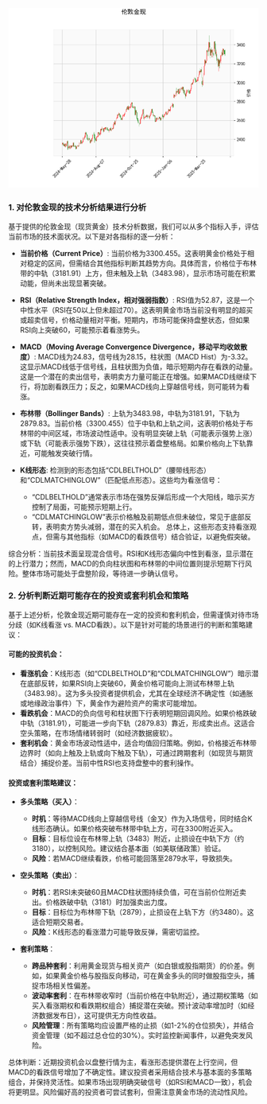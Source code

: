 ![图](SPTAUUSDOZ.png)

### 1. 对伦敦金现的技术分析结果进行分析

基于提供的伦敦金现（现货黄金）技术分析数据，我们可以从多个指标入手，评估当前市场的技术面状况。以下是对各指标的逐一分析：

- **当前价格（Current Price）**: 当前价格为3300.455。这表明黄金价格处于相对稳定的区间，但需结合其他指标判断其趋势方向。具体而言，价格位于布林带的中轨（3181.91）上方，但未触及上轨（3483.98），显示市场可能在积累动能，但尚未出现显著突破。

- **RSI（Relative Strength Index，相对强弱指数）**: RSI值为52.87，这是一个中性水平（RSI在50以上但未超过70）。这表明黄金市场当前没有明显的超买或超卖信号，价格动量相对平衡。短期内，市场可能保持盘整状态，但如果RSI向上突破60，可能预示着看涨势头。

- **MACD（Moving Average Convergence Divergence，移动平均收敛散度）**: MACD线为24.83，信号线为28.15，柱状图（MACD Hist）为-3.32。这显示MACD线低于信号线，且柱状图为负值，暗示短期内存在看跌的动量。这是一个潜在的卖出信号，表明卖方力量可能正在增强。如果MACD线继续下行，将加剧看跌压力；反之，如果MACD线向上穿越信号线，则可能转为看涨。

- **布林带（Bollinger Bands）**: 上轨为3483.98，中轨为3181.91，下轨为2879.83。当前价格（3300.455）位于中轨和上轨之间，这表明价格处于布林带的中间区域，市场波动性适中。没有明显突破上轨（可能表示强势上涨）或下轨（可能表示强势下跌），这往往预示着盘整格局。如果价格向上下轨靠近，可能触发突破行情。

- **K线形态**: 检测到的形态包括“CDLBELTHOLD”（腰带线形态）和“CDLMATCHINGLOW”（匹配低点形态）。这些均为看涨信号：
  - “CDLBELTHOLD”通常表示市场在强势反弹后形成一个大阳线，暗示买方控制了局面，可能预示短期上行。
  - “CDLMATCHINGLOW”表示价格触及前期低点但未破位，常见于底部反转，表明卖方势头减弱，潜在的买入机会。
  总体上，这些形态支持看涨观点，但需与其他指标（如MACD的看跌信号）结合验证，以避免假突破。

综合分析：当前技术面呈现混合信号。RSI和K线形态偏向中性到看涨，显示潜在的上行潜力；然而，MACD的负向柱状图和布林带的中间位置则提示短期下行风险。整体市场可能处于盘整阶段，等待进一步确认信号。

### 2. 分析判断近期可能存在的投资或套利机会和策略

基于上述分析，伦敦金现近期可能存在一定的投资和套利机会，但需谨慎对待市场分歧（如K线看涨 vs. MACD看跌）。以下是针对可能的场景进行的判断和策略建议：

#### 可能的投资机会：
- **看涨机会**：K线形态（如“CDLBELTHOLD”和“CDLMATCHINGLOW”）暗示潜在底部反转，如果RSI向上突破60，黄金价格可能向上测试布林带上轨（3483.98）。这为多头投资者提供机会，尤其在全球经济不确定性（如通胀或地缘政治事件）下，黄金作为避险资产的需求可能增加。
- **看跌机会**：MACD的负向信号和柱状图下行表明短期回调风险。如果价格跌破中轨（3181.91），可能进一步向下轨（2879.83）靠近，形成卖出点。这适合空头策略，在市场情绪转弱时（如经济数据疲软）。
- **套利机会**：黄金市场波动性适中，适合均值回归策略。例如，价格接近布林带边界时（如向上触及上轨或向下触及下轨），可通过跨期套利（如现货与期货结合）捕捉价差。当前中性RSI也支持盘整中的套利操作。

#### 投资或套利策略建议：
- **多头策略（买入）**：
  - **时机**：等待MACD线向上穿越信号线（金叉）作为入场信号，同时结合K线形态确认。如果价格突破布林带中轨上方，可在3300附近买入。
  - **目标**：目标位设在布林带上轨（3483）附近，止损设在中轨下方（约3180），以控制风险。建议结合基本面（如美联储政策）验证。
  - **风险**：若MACD继续看跌，价格可能回落至2879水平，导致损失。

- **空头策略（卖出）**：
  - **时机**：若RSI未突破60且MACD柱状图持续负值，可在当前价位附近卖出。价格跌破中轨（3181）时加强卖出力度。
  - **目标**：目标位为布林带下轨（2879），止损设在上轨下方（约3480）。这适合短期交易者。
  - **风险**：K线形态的看涨潜力可能导致反弹，需密切监控。

- **套利策略**：
  - **跨品种套利**：利用黄金现货与相关资产（如白银或股指期货）的价差。例如，如果黄金价格与股指反向移动，可在黄金多头的同时做股指空头，捕捉市场相关性偏差。
  - **波动率套利**：在布林带收窄时（当前价格在中轨附近），通过期权策略（如买入看涨期权和看跌期权组合）捕捉潜在突破。预计波动率增加时（如经济数据发布日），这可提供无方向性收益。
  - **风险管理**：所有策略均应设置严格的止损（如1-2%的仓位损失），并结合资金管理（如不超过总仓位的30%）。实时监控新闻事件，以避免突发风险。

总体判断：近期投资机会以盘整行情为主，看涨形态提供潜在上行空间，但MACD的看跌信号增加了不确定性。建议投资者采用结合技术与基本面的多策略组合，并保持灵活性。如果市场出现明确突破信号（如RSI和MACD一致），机会将更明显。风险偏好高的投资者可尝试套利，但需注意黄金市场的流动性风险。